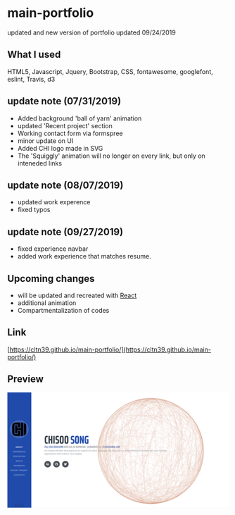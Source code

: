 # main-portfolio
updated and new version of portfolio
updated 09/24/2019

## What I used
HTML5, Javascript, Jquery, Bootstrap, CSS, fontawesome, googlefont, eslint, Travis, d3

## update note (07/31/2019)
 - Added background 'ball of yarn' animation
 - updated 'Recent project' section
 - Working contact form via formspree
 - minor update on UI
 - Added CHI logo made in SVG
 - The 'Squiggly' animation will no longer on every link, but only on inteneded links

 ## update note (08/07/2019)
 - updated work experence
 - fixed typos

 ## update note (09/27/2019)
 - fixed experience navbar
 - added work experience that matches resume. 

## Upcoming changes
- will be updated and recreated with [React](https://reactjs.org/)
- additional animation
- Compartmentalization of codes


## Link
[https://cltn39.github.io/main-portfolio/](https://cltn39.github.io/main-portfolio/)

## Preview
![Image of Preview](/assets/img/preview.PNG)
